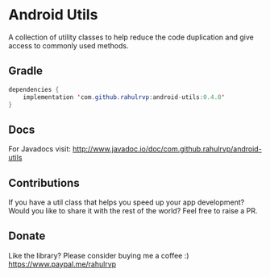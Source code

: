 # Android Utils

A collection of utility classes to help reduce the code duplication and give access to commonly used methods.

## Gradle

```java
dependencies {
    implementation 'com.github.rahulrvp:android-utils:0.4.0'
}
```

## Docs

For Javadocs visit: http://www.javadoc.io/doc/com.github.rahulrvp/android-utils

## Contributions

If you have a util class that helps you speed up your app development? Would you like to share it with the rest of the world? Feel free to raise a PR.

## Donate

Like the library? Please consider buying me a coffee :) https://www.paypal.me/rahulrvp
